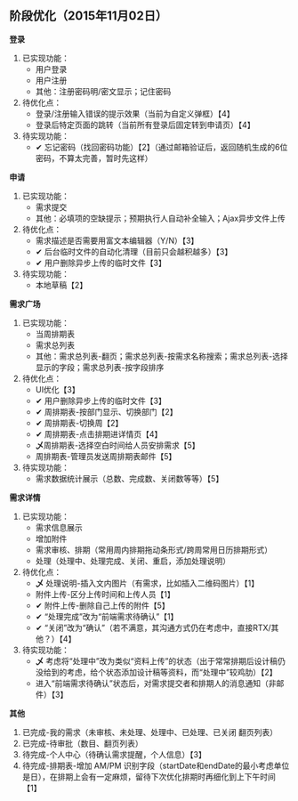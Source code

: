 ## 阶段优化（2015年11月02日）

**登录**

1. 已实现功能：
	- 用户登录
	- 用户注册
	- 其他：注册密码明/密文显示；记住密码
2. 待优化点：
	- 登录/注册输入错误的提示效果（当前为自定义弹框）【4】
	- 登录后特定页面的跳转（当前所有登录后固定转到申请页）【4】
3. 待实现功能：
	- ✔ 忘记密码（找回密码功能）【2】（通过邮箱验证后，返回随机生成的6位密码，不算太完善，暂时先这样）

**申请**

1. 已实现功能：
	- 需求提交
	- 其他：必填项的空缺提示；预期执行人自动补全输入；Ajax异步文件上传
2. 待优化点：
	- 需求描述是否需要用富文本编辑器（Y/N）【3】
	- ✔ 后台临时文件的自动化清理（目前只会越积越多）【3】
	- ✔ 用户删除异步上传的临时文件【3】
3. 待实现功能：
	- 本地草稿【2】

**需求广场**

1. 已实现功能：
	- 当周排期表
	- 需求总列表
	- 其他：需求总列表-翻页；需求总列表-按需求名称搜索；需求总列表-选择显示的字段；需求总列表-按字段排序
2. 待优化点：
	- UI优化【3】
	- ✔ 用户删除异步上传的临时文件【3】
	- ✔ 周排期表-按部门显示、切换部门【2】
	- ✔ 周排期表-切换周【2】
	- ✔ 周排期表-点击排期进详情页【4】
	- **乄**周排期表-选择空白时间给人员安排需求【5】
	- 周排期表-管理员发送周排期表邮件【5】
3. 待实现功能：
	- 需求数据统计展示（总数、完成数、关闭数等等）【5】

**需求详情**

1. 已实现功能：
	- 需求信息展示
	- 增加附件
	- 需求审核、排期（常用周内排期拖动条形式/跨周常用日历排期形式）
	- 处理（处理中、处理完成、关闭、重启，添加处理说明）
2. 待优化点：
	- **乄** 处理说明-插入文内图片（有需求，比如插入二维码图片）【1】
	- 附件上传-区分上传时间和上传人员【1】
	- ✔ 附件上传-删除自己上传的附件【5】
	- ✔ “处理完成”改为“前端需求待确认”【1】
	- ✔ “关闭”改为“确认”（若不满意，其沟通方式仍在考虑中，直接RTX/其他？）【4】
3. 待实现功能：
	- **乄** 考虑将“处理中”改为类似“资料上传”的状态（出于常常排期后设计稿仍没给到的考虑，给个状态添加设计稿等资料，而“处理中”较鸡肋）【2】
	- 进入“前端需求待确认”状态后，对需求提交者和排期人的消息通知（非邮件）【3】

**其他**

1. 已完成-我的需求（未审核、未处理、处理中、已处理、已关闭 翻页列表）
2. 已完成-待审批（数目、翻页列表）
3. 待完成-个人中心（待确认需求提醒，个人信息）【3】
4. 待完成-排期表-增加 AM/PM 识别字段（startDate和endDate的最小考虑单位是日），在排期上会有一定麻烦，留待下次优化排期时再细化到上下午时间【1】